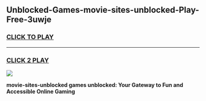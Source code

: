 
## Unblocked-Games-movie-sites-unblocked-Play-Free-3uwje
<h3>
<a href="https://premium76.site?title=movie-sites-unblocked&ref=20M">CLICK TO PLAY</a></h3>
<hr>

<h3>
<a href="https://premium76.site?title=movie-sites-unblocked&ref=20M">CLICK 2 PLAY</a>
  
</h3>

<a href="https://premium76.site?title=movie-sites-unblocked&ref=19M"><img src="https://clearcache.store/games.png"></a>


**movie-sites-unblocked games unblocked: Your Gateway to Fun and Accessible Online Gaming**
